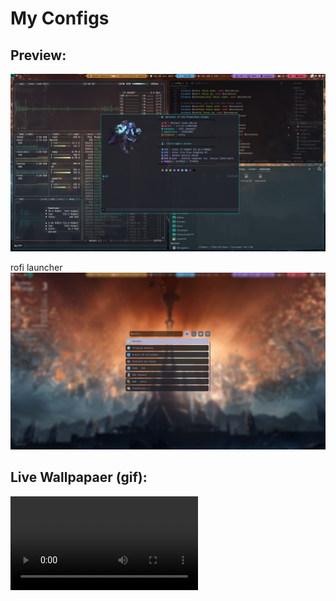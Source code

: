 # My Configs

## Preview:

![SS](./images/ss-3.10.2024.png)

rofi launcher
![SS-roofi](./images/ss-rofi-3.10.2024.png)

## Live Wallpapaer (gif):

<video src="./vids/preview-live-wallpaper.mp4" controls></video>

